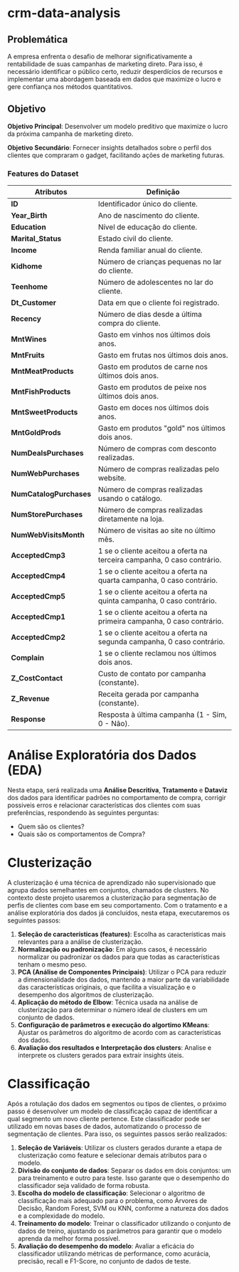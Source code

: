 # crm-data-analysis

## Problemática

A empresa enfrenta o desafio de melhorar significativamente a rentabilidade de suas campanhas de marketing direto. Para isso, é necessário identificar o público certo, reduzir desperdícios de recursos e implementar uma abordagem baseada em dados que maximize o lucro e gere confiança nos métodos quantitativos.

## Objetivo
**Objetivo Principal**: Desenvolver um modelo preditivo que maximize o lucro da próxima campanha de marketing direto.

**Objetivo Secundário**: Fornecer insights detalhados sobre o perfil dos clientes que compraram o gadget, facilitando ações de marketing futuras.

### Features do Dataset

| Atributos                  | Definição                                                                                          |
|----------------------------|----------------------------------------------------------------------------------------------------|
| **ID**                      | Identificador único do cliente.                                                                    |
| **Year_Birth**              | Ano de nascimento do cliente.                                                                      |
| **Education**               | Nível de educação do cliente.                                                                     |
| **Marital_Status**          | Estado civil do cliente.                                                                           |
| **Income**                  | Renda familiar anual do cliente.                                                                   |
| **Kidhome**                 | Número de crianças pequenas no lar do cliente.                                                     |
| **Teenhome**                | Número de adolescentes no lar do cliente.                                                          |
| **Dt_Customer**             | Data em que o cliente foi registrado.                                                              |
| **Recency**                 | Número de dias desde a última compra do cliente.                                                   |
| **MntWines**                | Gasto em vinhos nos últimos dois anos.                                                             |
| **MntFruits**               | Gasto em frutas nos últimos dois anos.                                                            |
| **MntMeatProducts**         | Gasto em produtos de carne nos últimos dois anos.                                                  |
| **MntFishProducts**         | Gasto em produtos de peixe nos últimos dois anos.                                                  |
| **MntSweetProducts**        | Gasto em doces nos últimos dois anos.                                                              |
| **MntGoldProds**            | Gasto em produtos "gold" nos últimos dois anos.                                                    |
| **NumDealsPurchases**       | Número de compras com desconto realizadas.                                                        |
| **NumWebPurchases**         | Número de compras realizadas pelo website.                                                        |
| **NumCatalogPurchases**     | Número de compras realizadas usando o catálogo.                                                   |
| **NumStorePurchases**       | Número de compras realizadas diretamente na loja.                                                 |
| **NumWebVisitsMonth**       | Número de visitas ao site no último mês.                                                          |
| **AcceptedCmp3**            | 1 se o cliente aceitou a oferta na terceira campanha, 0 caso contrário.                           |
| **AcceptedCmp4**            | 1 se o cliente aceitou a oferta na quarta campanha, 0 caso contrário.                             |
| **AcceptedCmp5**            | 1 se o cliente aceitou a oferta na quinta campanha, 0 caso contrário.                             |
| **AcceptedCmp1**            | 1 se o cliente aceitou a oferta na primeira campanha, 0 caso contrário.                           |
| **AcceptedCmp2**            | 1 se o cliente aceitou a oferta na segunda campanha, 0 caso contrário.                            |
| **Complain**                | 1 se o cliente reclamou nos últimos dois anos.                                                    |
| **Z_CostContact**           | Custo de contato por campanha (constante).                                                         |
| **Z_Revenue**               | Receita gerada por campanha (constante).                                                           |
| **Response**                | Resposta à última campanha (1 - Sim, 0 - Não).                                                     |

# Análise Exploratória dos Dados (EDA)

Nesta etapa, será realizada uma **Análise Descritiva**, **Tratamento** e **Dataviz** dos dados para identificar padrões no comportamento de compra, corrigir possiveis erros e relacionar características dos clientes com suas preferências, respondendo às seguintes perguntas:
- Quem são os clientes?
- Quais são os comportamentos de Compra?

# Clusterização

A clusterização é uma técnica de aprendizado não supervisionado que agrupa dados semelhantes em conjuntos, chamados de clusters. No contexto deste projeto usaremos a clusterização para segmentação de perfis de clientes com base em seu comportamento.
Com o tratamento e a análise exploratória dos dados já concluídos, nesta etapa, executaremos os seguintes passos:

1. **Seleção de características (features)**: Escolha as características mais relevantes para a análise de clusterização.
2. **Normalização ou padronização**: Em alguns casos, é necessário normalizar ou padronizar os dados para que todas as características tenham o mesmo peso.
3. **PCA (Análise de Componentes Principais)**: Utilizar o PCA para reduzir a dimensionalidade dos dados, mantendo a maior parte da variabilidade das características originais, o que facilita a visualização e o desempenho dos algoritmos de clusterização.
4. **Aplicação do método de Elbow**: Técnica usada na análise de clusterização para determinar o número ideal de clusters em um conjunto de dados.
5. **Configuração de parâmetros e execução do algortimo KMeans**: Ajustar os parâmetros do algoritmo de acordo com as características dos dados.
6. **Avaliação dos resultados e Interpretação dos clusters**: Analise e interprete os clusters gerados para extrair insights úteis.


# Classificação

Após a rotulação dos dados em segmentos ou tipos de clientes, o próximo passo é desenvolver um modelo de classificação capaz de identificar a qual segmento um novo cliente pertence. Este classificador pode ser utilizado em novas bases de dados, automatizando o processo de segmentação de clientes. Para isso, os seguintes passos serão realizados:

1. **Seleção de Variáveis**: Utilizar os clusters gerados durante a etapa de clusterização como feature e selecionar demais atributos para o modelo.
2. **Divisão do conjunto de dados**: Separar os dados em dois conjuntos: um para treinamento e outro para teste. Isso garante que o desempenho do classificador seja validado de forma robusta.
3. **Escolha do modelo de classificação**: Selecionar o algoritmo de classificação mais adequado para o problema, como Árvores de Decisão, Random Forest, SVM ou KNN, conforme a natureza dos dados e a complexidade do modelo.
4. **Treinamento do modelo**: Treinar o classificador utilizando o conjunto de dados de treino, ajustando os parâmetros para garantir que o modelo aprenda da melhor forma possível.
5. **Avaliação do desempenho do modelo**: Avaliar a eficácia do classificador utilizando métricas de performance, como acurácia, precisão, recall e F1-Score, no conjunto de dados de teste.




